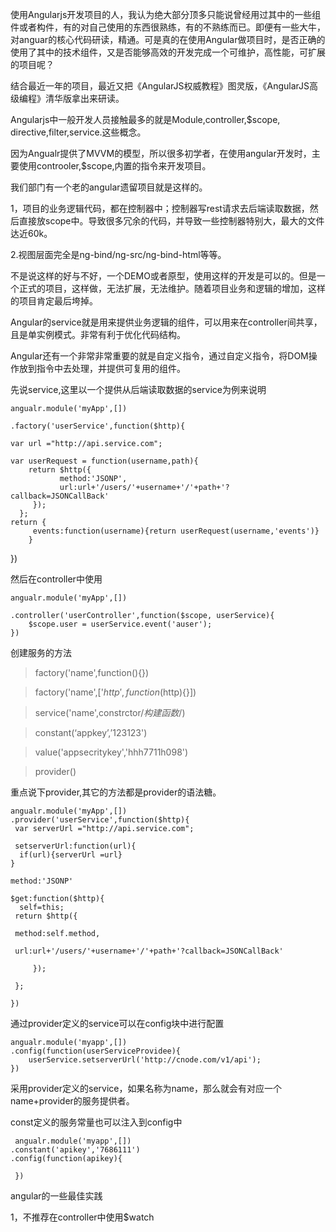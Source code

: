 使用Angularjs开发项目的人，我认为绝大部分顶多只能说曾经用过其中的一些组件或者构件，有的对自己使用的东西很熟练，有的不熟练而已。即便有一些大牛，对anguar的核心代码研读，精通。可是真的在使用Angular做项目时，是否正确的使用了其中的技术组件，又是否能够高效的开发完成一个可维护，高性能，可扩展的项目呢？

结合最近一年的项目，最近又把《AngularJS权威教程》图灵版，《AngularJS高级编程》清华版拿出来研读。

Angularjs中一般开发人员接触最多的就是Module,controller,$scope, directive,filter,service.这些概念。

因为Angualr提供了MVVM的模型，所以很多初学者，在使用angular开发时，主要使用controoler,$scope,内置的指令来开发项目。

我们部门有一个老的angular遗留项目就是这样的。

1，项目的业务逻辑代码，都在控制器中；控制器写rest请求去后端读取数据，然后直接放scope中。导致很多冗余的代码，并导致一些控制器特别大，最大的文件达近60k。

2.视图层面完全是ng-bind/ng-src/ng-bind-html等等。

不是说这样的好与不好，一个DEMO或者原型，使用这样的开发是可以的。但是一个正式的项目，这样做，无法扩展，无法维护。随着项目业务和逻辑的增加，这样的项目肯定最后垮掉。

Angular的service就是用来提供业务逻辑的组件，可以用来在controller间共享，且是单实例模式。非常有利于优化代码结构。

Angular还有一个非常非常重要的就是自定义指令，通过自定义指令，将DOM操作放到指令中去处理，并提供可复用的组件。

先说service,这里以一个提供从后端读取数据的service为例来说明

    angualr.module('myApp',[])

    .factory('userService',function($http){
  
    var url ="http://api.service.com";
   
    var userRequest = function(username,path){
        return $http({
               method:'JSONP',
               url:url+'/users/'+username+'/'+path+'?callback=JSONCallBack'
         });
      };
    return {
         events:function(username){return userRequest(username,'events')}
        }
})

然后在controller中使用

    angualr.module('myApp',[])

    .controller('userController',function($scope, userService){
        $scope.user = userService.event('auser');
    })

创建服务的方法
>factory('name',function(){})

>factory('name',['$http',function($http){}])

>service('name',constrctor/*构建函数*/)

>constant(‘appkey’,’123123')

>value('appsecritykey','hhh7711h098')

>provider()

重点说下provider,其它的方法都是provider的语法糖。

    angualr.module('myApp',[])
    .provider('userService',function($http){
     var serverUrl ="http://api.service.com";

     setserverUrl:function(url){
      if(url){serverUrl =url}
    }
    
    method:'JSONP'
    
    $get:function($http){
      self=this;
     return $http({

     method:self.method,
    
     url:url+'/users/'+username+'/'+path+'?callback=JSONCallBack'

         });

     };

    })

通过provider定义的service可以在config块中进行配置

    angualr.module('myapp',[])
    .config(function(userServiceProvidee){
        userService.setserverUrl('http://cnode.com/v1/api');
    })

采用provider定义的service，如果名称为name，那么就会有对应一个name+provider的服务提供者。

const定义的服务常量也可以注入到config中

     angualr.module('myapp',[])
    .constant('apikey','7686111')
    .config(function(apikey){
    
     })



angular的一些最佳实践

1，不推荐在controller中使用$watch
